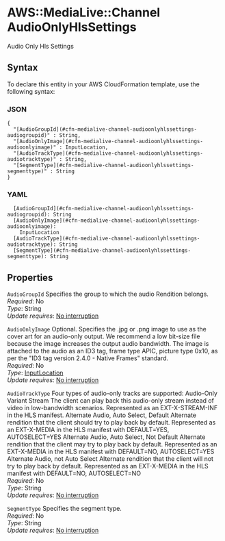 # AWS::MediaLive::Channel AudioOnlyHlsSettings<a name="aws-properties-medialive-channel-audioonlyhlssettings"></a>

Audio Only Hls Settings

## Syntax<a name="aws-properties-medialive-channel-audioonlyhlssettings-syntax"></a>

To declare this entity in your AWS CloudFormation template, use the following syntax:

### JSON<a name="aws-properties-medialive-channel-audioonlyhlssettings-syntax.json"></a>

```
{
  "[AudioGroupId](#cfn-medialive-channel-audioonlyhlssettings-audiogroupid)" : String,
  "[AudioOnlyImage](#cfn-medialive-channel-audioonlyhlssettings-audioonlyimage)" : InputLocation,
  "[AudioTrackType](#cfn-medialive-channel-audioonlyhlssettings-audiotracktype)" : String,
  "[SegmentType](#cfn-medialive-channel-audioonlyhlssettings-segmenttype)" : String
}
```

### YAML<a name="aws-properties-medialive-channel-audioonlyhlssettings-syntax.yaml"></a>

```
  [AudioGroupId](#cfn-medialive-channel-audioonlyhlssettings-audiogroupid): String
  [AudioOnlyImage](#cfn-medialive-channel-audioonlyhlssettings-audioonlyimage): 
    InputLocation
  [AudioTrackType](#cfn-medialive-channel-audioonlyhlssettings-audiotracktype): String
  [SegmentType](#cfn-medialive-channel-audioonlyhlssettings-segmenttype): String
```

## Properties<a name="aws-properties-medialive-channel-audioonlyhlssettings-properties"></a>

`AudioGroupId`  <a name="cfn-medialive-channel-audioonlyhlssettings-audiogroupid"></a>
Specifies the group to which the audio Rendition belongs\.  
*Required*: No  
*Type*: String  
*Update requires*: [No interruption](https://docs.aws.amazon.com/AWSCloudFormation/latest/UserGuide/using-cfn-updating-stacks-update-behaviors.html#update-no-interrupt)

`AudioOnlyImage`  <a name="cfn-medialive-channel-audioonlyhlssettings-audioonlyimage"></a>
Optional\. Specifies the \.jpg or \.png image to use as the cover art for an audio\-only output\. We recommend a low bit\-size file because the image increases the output audio bandwidth\. The image is attached to the audio as an ID3 tag, frame type APIC, picture type 0x10, as per the "ID3 tag version 2\.4\.0 \- Native Frames" standard\.  
*Required*: No  
*Type*: [InputLocation](aws-properties-medialive-channel-inputlocation.md)  
*Update requires*: [No interruption](https://docs.aws.amazon.com/AWSCloudFormation/latest/UserGuide/using-cfn-updating-stacks-update-behaviors.html#update-no-interrupt)

`AudioTrackType`  <a name="cfn-medialive-channel-audioonlyhlssettings-audiotracktype"></a>
Four types of audio\-only tracks are supported: Audio\-Only Variant Stream The client can play back this audio\-only stream instead of video in low\-bandwidth scenarios\. Represented as an EXT\-X\-STREAM\-INF in the HLS manifest\. Alternate Audio, Auto Select, Default Alternate rendition that the client should try to play back by default\. Represented as an EXT\-X\-MEDIA in the HLS manifest with DEFAULT=YES, AUTOSELECT=YES Alternate Audio, Auto Select, Not Default Alternate rendition that the client may try to play back by default\. Represented as an EXT\-X\-MEDIA in the HLS manifest with DEFAULT=NO, AUTOSELECT=YES Alternate Audio, not Auto Select Alternate rendition that the client will not try to play back by default\. Represented as an EXT\-X\-MEDIA in the HLS manifest with DEFAULT=NO, AUTOSELECT=NO  
*Required*: No  
*Type*: String  
*Update requires*: [No interruption](https://docs.aws.amazon.com/AWSCloudFormation/latest/UserGuide/using-cfn-updating-stacks-update-behaviors.html#update-no-interrupt)

`SegmentType`  <a name="cfn-medialive-channel-audioonlyhlssettings-segmenttype"></a>
Specifies the segment type\.  
*Required*: No  
*Type*: String  
*Update requires*: [No interruption](https://docs.aws.amazon.com/AWSCloudFormation/latest/UserGuide/using-cfn-updating-stacks-update-behaviors.html#update-no-interrupt)